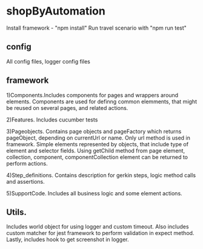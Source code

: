 # shopByAutomation
Install framework - "npm install"
Run travel scenario with "npm run test"

## config
All config files, logger config files

## framework
1)Components.Includes components for pages and wrappers around elements. Components are used for definng common elemments, that might be reused on several pages, and related actions.

2)Features. Includes cucumber tests

3)Pageobjects. Contains page objects and pageFactory which returns pageObject, depending on currentUrl or name. Only url method is used in framework.
Simple elements represented by objects, that
include type of element and selector fields. Using getChild method from page element, collection, component, componentCollection element can be returned to perform actions.

4)Step_definitions. Contains description for gerkin steps, logic method calls and assertions.

5)SupportCode. Includes all business logic and some element actions.

## Utils.
Includes world object for using logger and custom timeout. Also includes custom matcher for jest framework to perform validation in expect method.
Lastly, includes hook to get screenshot in logger.

